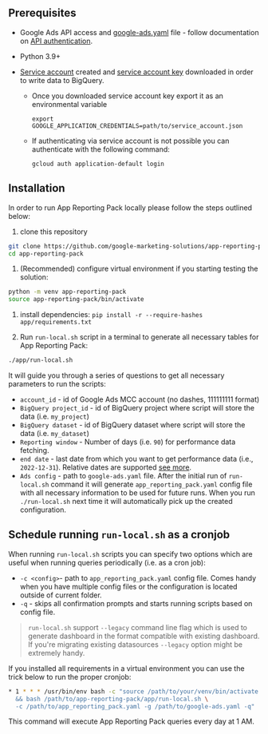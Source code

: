 ## Prerequisites

- Google Ads API access and [google-ads.yaml](https://github.com/google/ads-api-report-fetcher/blob/main/docs/how-to-authenticate-ads-api.md#setting-up-using-google-adsyaml) file - follow documentation on [API authentication](https://github.com/google/ads-api-report-fetcher/blob/main/docs/how-to-authenticate-ads-api.md).
- Python 3.9+
- [Service account](https://cloud.google.com/iam/docs/creating-managing-service-accounts#creating) created and [service account key](https://cloud.google.com/iam/docs/creating-managing-service-account-keys#creating) downloaded in order to write data to BigQuery.

  - Once you downloaded service account key export it as an environmental variable

    ```
    export GOOGLE_APPLICATION_CREDENTIALS=path/to/service_account.json
    ```

  - If authenticating via service account is not possible you can authenticate with the following command:
    ```
    gcloud auth application-default login
    ```

## Installation

In order to run App Reporting Pack locally please follow the steps outlined below:

1. clone this repository
  ```bash
  git clone https://github.com/google-marketing-solutions/app-reporting-pack
  cd app-reporting-pack
  ```
1. (Recommended) configure virtual environment if you starting testing the solution:
  ```bash
  python -m venv app-reporting-pack
  source app-reporting-pack/bin/activate
  ```
1. install dependencies:
  `pip install -r --require-hashes app/requirements.txt`

1. Run `run-local.sh` script in a terminal to generate all necessary tables for App Reporting Pack:

  ```bash
  ./app/run-local.sh
  ```

It will guide you through a series of questions to get all necessary parameters to run the scripts:

- `account_id` - id of Google Ads MCC account (no dashes, 111111111 format)
- `BigQuery project_id` - id of BigQuery project where script will store the data (i.e. `my_project`)
- `BigQuery dataset` - id of BigQuery dataset where script will store the data (i.e. `my_dataset`)
- `Reporting window` - Number of days (i.e. `90`) for performance data fetching.
- `end date` - last date from which you want to get performance data (i.e., `2022-12-31`). Relative dates are supported [see more](https://github.com/google/ads-api-report-fetcher#dynamic-dates).
- `Ads config` - path to `google-ads.yaml` file.
After the initial run of `run-local.sh` command it will generate `app_reporting_pack.yaml` config file with all necessary information to be used for future runs.
When you run `./run-local.sh` next time it will automatically pick up the created configuration.

## Schedule running `run-local.sh` as a cronjob

When running `run-local.sh` scripts you can specify two options which are useful when running queries periodically (i.e. as a cron job):

- `-c <config>`- path to `app_reporting_pack.yaml` config file. Comes handy when you have multiple config files or the configuration is located outside of current folder.
- `-q` - skips all confirmation prompts and starts running scripts based on config file.

> `run-local.sh` support `--legacy` command line flag which is used to generate dashboard in the format compatible with existing dashboard.
> If you're migrating existing datasources `--legacy` option might be extremely handy.

If you installed all requirements in a virtual environment you can use the trick below to run the proper cronjob:

```bash
* 1 * * * /usr/bin/env bash -c "source /path/to/your/venv/bin/activate \
  && bash /path/to/app-reporting-pack/app/run-local.sh \
  -c /path/to/app_reporting_pack.yaml -g /path/to/google-ads.yaml -q"
```

This command will execute App Reporting Pack queries every day at 1 AM.

